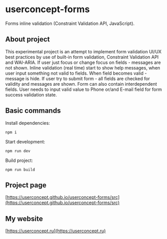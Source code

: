 # userconcept-forms

Forms inline validation (Constraint Validation API, JavaScript).

## About project

This experimental project is an attempt to implement form validation UI/UX best practices by use of built-in form validation, Constraint Validation API and WAI-ARIA. If user just focus or change focus on fields - messages are not shown. Inline validation (real time) start to show help messages, when user input something not valid to fields. When field becomes valid - message is hide. If user try to submit form - all fields are checked for validity and messages are shown. Form can also contain interdependent fields. User needs to input valid value to Phone or/and E-mail field for form success validation state.

## Basic commands

Install dependencies:

`npm i`

Start development:

`npm run dev`

Build project:

`npm run build`

## Project page

[https://userconcept.github.io/userconcept-forms/src](https://userconcept.github.io/userconcept-forms/src)

## My website

[https://userconcept.ru](https://userconcept.ru)
